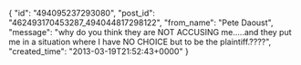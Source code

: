  {
   "id": "494095237293080",
   "post_id": "462493170453287_494044817298122",
   "from_name": "Pete Daoust",
   "message": "why do you think they are NOT ACCUSING me.....and they put me in a situation where I have NO CHOICE but to be the plaintiff.????",
   "created_time": "2013-03-19T21:52:43+0000"
 }
